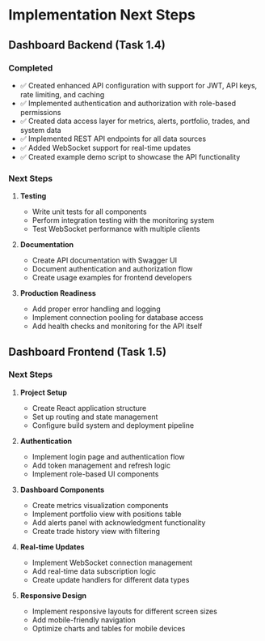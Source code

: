 # Implementation Next Steps

## Dashboard Backend (Task 1.4)

### Completed
- ✅ Created enhanced API configuration with support for JWT, API keys, rate limiting, and caching
- ✅ Implemented authentication and authorization with role-based permissions
- ✅ Created data access layer for metrics, alerts, portfolio, trades, and system data
- ✅ Implemented REST API endpoints for all data sources
- ✅ Added WebSocket support for real-time updates
- ✅ Created example demo script to showcase the API functionality

### Next Steps
1. **Testing**
   - Write unit tests for all components
   - Perform integration testing with the monitoring system
   - Test WebSocket performance with multiple clients

2. **Documentation**
   - Create API documentation with Swagger UI
   - Document authentication and authorization flow
   - Create usage examples for frontend developers

3. **Production Readiness**
   - Add proper error handling and logging
   - Implement connection pooling for database access
   - Add health checks and monitoring for the API itself

## Dashboard Frontend (Task 1.5)

### Next Steps
1. **Project Setup**
   - Create React application structure
   - Set up routing and state management
   - Configure build system and deployment pipeline

2. **Authentication**
   - Implement login page and authentication flow
   - Add token management and refresh logic
   - Implement role-based UI components

3. **Dashboard Components**
   - Create metrics visualization components
   - Implement portfolio view with positions table
   - Add alerts panel with acknowledgment functionality
   - Create trade history view with filtering

4. **Real-time Updates**
   - Implement WebSocket connection management
   - Add real-time data subscription logic
   - Create update handlers for different data types

5. **Responsive Design**
   - Implement responsive layouts for different screen sizes
   - Add mobile-friendly navigation
   - Optimize charts and tables for mobile devices